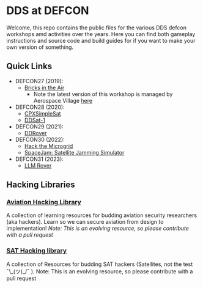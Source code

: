 # DDS at DEFCON

Welcome, this repo contains the public files for the various DDS defcon workshops amd activities over the years.  Here you can find both gameplay instructions and source code and build guides for if you want to make your own version of something.  

## Quick Links

* DEFCON27 (2019):
    * [Bricks in the Air](https://github.com/deptofdefense/BricksInTheAir)
        * Note the latest version of this workshop is managed by Aerospace Village [here](https://github.com/AerospaceVillage/BricksInTheAir)
* DEFCON28 (2020): 
    * [CPXSimpleSat](https://github.com/deptofdefense/CPXSimpleSat)
    * [DDSat-1](https://github.com/deptofdefense/DDSat)
* DEFCON29 (2021): 
    * [DDRover](https://github.com/deptofdefense/DDRover)
* DEFCON30 (2022): 
    * [Hack the Microgrid](https://github.com/deptofdefense/HackTheMicrogrid)
    * [SpaceJam: Satellite Jamming Simulator](https://github.com/deptofdefense/satellite-jamming-simulator)
* DEFCON31 (2023): 
    * [LLM Rover](https://github.com/zeetwii/llmRover)

## Hacking Libraries

### [Aviation Hacking Library](https://github.com/deptofdefense/hack-aviation-library)
A collection of learning resources for budding aviation security researchers (aka hackers). Learn so we can secure aviation from design to implementation! *Note: This is an evolving resource, so please contribute with a pull request*

### [SAT Hacking library](https://github.com/deptofdefense/hack-a-sat-library)
A collection of Resources for budding SAT hackers (Satellites, not the test ¯\\_(ツ)\_/¯ ). Note: This is an evolving resource, so please contribute with a pull request
